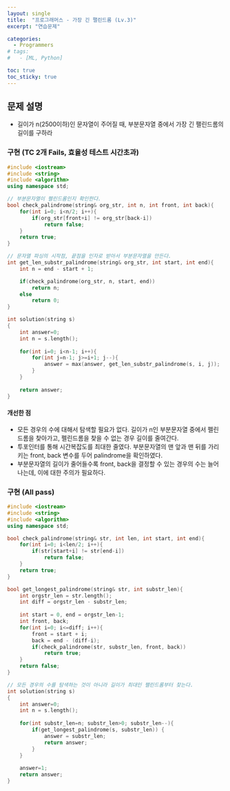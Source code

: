 ```yaml
---
layout: single
title:  "프로그래머스 - 가장 긴 팰린드롬 (Lv.3)"
excerpt: "연습문제"

categories:
  - Programmers
# tags:
#   - [ML, Python]

toc: true
toc_sticky: true
---
```


## 문제 설명
- 길이가 n(2500이하)인 문자열이 주어질 때, 부분문자열 중에서 가장 긴 팰린드롬의 길이를 구하라

### 구현 (TC 2개 Fails, 효율성 테스트 시간초과)
```c++
#include <iostream>
#include <string>
#include <algorithm>
using namespace std;

// 부분문자열이 펠린드롬인지 확인한다.
bool check_palindrome(string& org_str, int n, int front, int back){
    for(int i=0; i<n/2; i++){
        if(org_str[front+i] != org_str[back-i])
            return false;
    }
    return true;
}

// 문자열 파싱의 시작점, 끝점을 인자로 받아서 부분문자열을 만든다.
int get_len_substr_palindrome(string& org_str, int start, int end){
    int n = end - start + 1;

    if(check_palindrome(org_str, n, start, end))
        return n;
    else
        return 0;
}

int solution(string s)
{
    int answer=0;
    int n = s.length();
    
    for(int i=0; i<n-1; i++){
        for(int j=n-1; j>=i+1; j--){
            answer = max(answer, get_len_substr_palindrome(s, i, j));
        }
    }
    
    return answer;
}
```

#### 개선한 점
- 모든 경우의 수에 대해서 탐색할 필요가 없다. 길이가 n인 부분문자열 중에서 펠린드롬을 찾아가고, 펠린드롬을 찾을 수 없는 경우 길이를 줄여간다.
- 투포인터를 통해 시간복잡도를 최대한 줄였다. 부분문자열의 맨 앞과 맨 뒤를 가리키는 front, back 변수를 두어 palindrome을 확인하였다.
- 부분문자열의 길이가 줄어들수록 front, back을 결정할 수 있는 경우의 수는 늘어나는데, 이에 대한 주의가 필요하다.

### 구현 (All pass)
```c++
#include <iostream>
#include <string>
#include <algorithm>
using namespace std;

bool check_palindrome(string& str, int len, int start, int end){
    for(int i=0; i<len/2; i++){
        if(str[start+i] != str[end-i])
            return false;
    }
    return true;
}

bool get_longest_palindrome(string& str, int substr_len){
    int orgstr_len = str.length();
    int diff = orgstr_len - substr_len;
    
    int start = 0, end = orgstr_len-1;
    int front, back;
    for(int i=0; i<=diff; i++){
        front = start + i;
        back = end - (diff-i);
        if(check_palindrome(str, substr_len, front, back))
            return true;
    }
    return false;
}

// 모든 경우의 수를 탐색하는 것이 아니라 길이가 최대인 팰린드롬부터 찾는다.
int solution(string s)
{
    int answer=0;
    int n = s.length();
    
    for(int substr_len=n; substr_len>0; substr_len--){
        if(get_longest_palindrome(s, substr_len)) {
            answer = substr_len;
            return answer;
        }
    }
    
    answer=1;
    return answer;
}

```